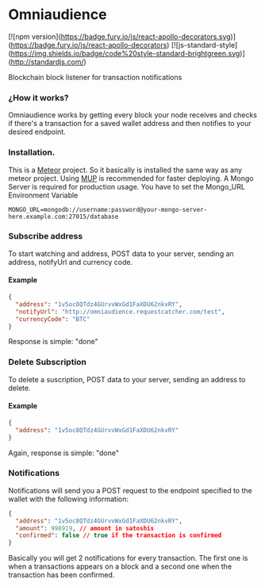 # Omniaudience

\[!\[npm version\](https://badge.fury.io/js/react-apollo-decorators.svg)\](https://badge.fury.io/js/react-apollo-decorators)
\[!\[js-standard-style\](https://img.shields.io/badge/code%20style-standard-brightgreen.svg)\](http://standardjs.com/)

Blockchain block listener for transaction notifications

### ¿How it works?

Omniaudience works by getting every block your node receives and checks if there's a transaction for a saved wallet address and then notifies to your desired endpoint.

### Installation.

This is a [Meteor](http://www.meteor.com) project. So it basically is installed the same way as any meteor project. Using [MUP](https://github.com/zodern/meteor-up) is recommended for faster deploying.
A Mongo Server is required for production usage. You have to set the Mongo_URL Environment Variable

    MONGO_URL=mongodb://username:password@your-mongo-server-here.example.com:27015/database

### Subscribe address

To start watching and address, POST data to your server, sending an address, notifyUrl and currency code.

#### Example

```json
{
  "address": "1v5oc8QTdz4GUrvvWxGd1FaXDU62nkvRY",
  "notifyUrl": "http://omniaudience.requestcatcher.com/test",
  "currencyCode": "BTC"
}
```

Response is simple: "done"

### Delete Subscription

To delete a suscription, POST data to your server, sending an address to delete.

#### Example

```json
{
  "address": "1v5oc8QTdz4GUrvvWxGd1FaXDU62nkvRY"
}
```

Again, response is simple: "done"

### Notifications

Notifications will send you a POST request to the endpoint specified to the wallet with the following information:

```json
{
  "address": "1v5oc8QTdz4GUrvvWxGd1FaXDU62nkvRY",
  "amount": 998919, // amount in satoshis
  "confirmed": false // true if the transaction is confirmed
}
```

Basically you will get 2 notifications for every transaction. The first one is when a transactions appears on a block and a second one when the transaction has been confirmed.
